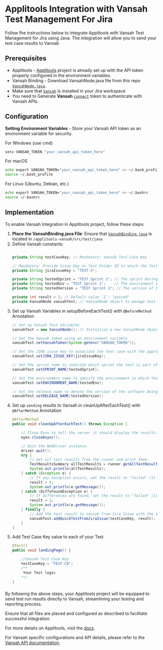 # Applitools Integration with Vansah Test Management For Jira
Follow fhe instructions below to integrate Applitools with Vansah Test Management for Jira using Java. The integration will allow you to send your test case results to Vansab

## Prerequisites
- Applitools - [Applitools](https://applitools.com/) project is already set up with the API token properly configured in the environment variables.
- Vansah Binding - Download VansahNode.java file from this repo [`VansahNode.java`](https://github.com/testpointcorp/Vansah-API-Binding-Java/blob/prod/src/main/java/com/vansah/VansahNode.java).
- Make sure that [`Vansah`](https://marketplace.atlassian.com/apps/1224250/vansah-test-management-for-jira?tab=overview&hosting=cloud) is installed in your Jira workspace
- You need to Generate **Vansah** [`connect`](https://docs.vansah.com/docs-base/generate-a-vansah-api-token-from-jira-cloud/) token to authenticate with Vansah APIs.

## Configuration
**Setting Environment Variables** - Store your Vansah API token as an environment variable for security. 

For Windows (use cmd)
```cmd
setx VANSAH_TOKEN "your_vansah_api_token_here"	
```
For macOS
```bash
echo export VANSAH_TOKEN="your_vansah_api_token_here" >> ~/.bash_profile
source ~/.bash_profile
```
For Linux (Ubuntu, Debian, etc.)
```bash
echo export VANSAH_TOKEN="your_vansah_api_token_here" >> ~/.bashrc
source ~/.bashrc
```

## Implementation
To enable Vansah Integration in Applitools project, follow these steps:

1. **Place the VansahBinding.java File**: Ensure that [`VansahBinding.java`](/src/test/java/com/vansah/VansahNode.java) is located in `/applitools-vansah/src/test/java`
2. Define Vansah constants: 
    ```java
    
    private String testCaseKey; // Mandatory: Vansah Test Case Key

    // Mandatory: Provide Issue Key or Test Folder ID to which the Test Case is associated
    private String jiraIssueKey = "TEST-5"; 

    private String testedSprint = "TEST Sprint 1"; // The sprint during which the test was conducted
    private String testedEnv = "TEST Sprint 1";    // The environment in which the test was conducted
    private String testedVersion = "TEST Sprint 1"; // The version of the software tested

    private int result = 2; // Default value `2`: "passed"
    private VansahNode vansahTest; // VansahNode object to manage test details

	
    ```
3. Set up Vansah Variables in setupBeforeEachTest() with `@BeforeMethod` Annotation
    ```Java
    // Set up Vansah Test Variables
    vansahTest = new VansahNode(); // Initialize a new VansahNode object

    // Set the Vansah token using an environment variable
    vansahTest.setVansahToken(System.getenv("VANSAH_TOKEN"));

    // Set the JIRA issue key to associate the test case with the appropriate issue
    vansahTest.setJIRA_ISSUE_KEY(jiraIssueKey);

    // Set the sprint name to indicate which sprint the test is part of
    vansahTest.setSPRINT_NAME(testedSprint);

    // Set the environment name to specify the environment in which the test is executed
    vansahTest.setENVIRONMENT_NAME(testedEnv);

    // Set the release name to denote the version of the software being tested
    vansahTest.setRELEASE_NAME(testedVersion);

    ```
4. Set up `sending` results to Vansah in cleanUpAfterEachTest() with `@AfterMethod` Annotation
    ```Java
    @AfterMethod
    public void cleanUpAfterEachTest() throws Exception {

        // Close Eyes to tell the server it should display the results.
        eyes.closeAsync();

        // Quit the WebDriver instance.
        driver.quit();
        try {
            // Get all test results from the runner and print them.
            TestResultsSummary allTestResults = runner.getAllTestResults();
            System.out.println(allTestResults);
        } catch (Exception e) {
            // If any exception occurs, set the result to "failed" (1) and print the error message.
            result = 1;
            System.out.println(e.getMessage());
        } catch (DiffsFoundException e) {
            // If differences are found, set the result to "failed" (1) and print the error message.
            result = 1;
            System.out.println(e.getMessage());
        } finally {
            // Add the test result to Vansah from Jira Issue with the specified testCaseKey and result.
            vansahTest.addQuickTestFromJiraIssue(testCaseKey, result);
        }
    }
    ```
5. Add Test Case Key value to each of your Test
    ```java
    @Test()
	public void landingPage() {

		//Vansah Test Case Key
		testCaseKey = "TEST-C8";
		/**
		 Your Test logic
		**/
	}
    ```

### 
By following the above steps, your Applitools project will be equipped to send test run results directly to Vansah, streamlining your testing and reporting process.

Ensure that all files are placed and configured as described to facilitate successful integration.

For more details on Applitools, visit the [docs](https://applitools.com/docs/index.html).

For Vansah specific configurations and API details, please refer to the [Vansah API documentation](https://apidoc.vansah.com/).

